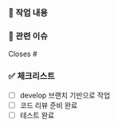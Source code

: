 ### 💼 작업 내용
<!-- 이 PR에서 수행한 작업을 설명해주세요 -->

### 🔗 관련 이슈
<!-- 관련된 이슈 번호를 적어주세요 -->
Closes #

### ✅ 체크리스트
- [ ] develop 브랜치 기반으로 작업
- [ ] 코드 리뷰 준비 완료
- [ ] 테스트 완료